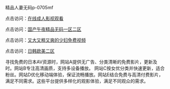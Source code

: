 精品人妻无码p-0705mf

点击访问：<a href="https://gsd-agv.pages.dev/">在线成人影视观看</a>

点击访问：<a href="https://gda-c7m.pages.dev/">国产午夜精品无码一区二区</a>

点击访问：<a href="https://tfda.pages.dev/">又大又粗又爽的少妇免费视频</a>

点击访问：<a href="https://bsdf-5f5.pages.dev/">日韩欧美二区</a>

寻找免费的日本AV资源时，网站A提供无广告、分类清晰的免费影片，更新及时。网站B专注高清画质，支持多设备播放。
网站C按女优分类并快速更新，适合粉丝。网站D优化移动端体验，保证流畅播放。网站E结合免费与高清付费影片，满足不同需求。这些平台提供多样化的观影体验，满足不同观众的需求。

<span style="display:none;">[Canonical link](https://github.com/jj20250705/jj4 ）</span>
